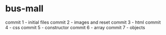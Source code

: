 # bus-mall

commit 1 - initial files
commit 2 - images and reset
commit 3 - html
commit 4 - css
commit 5 - constructor
commit 6 - array
commit 7 - objects